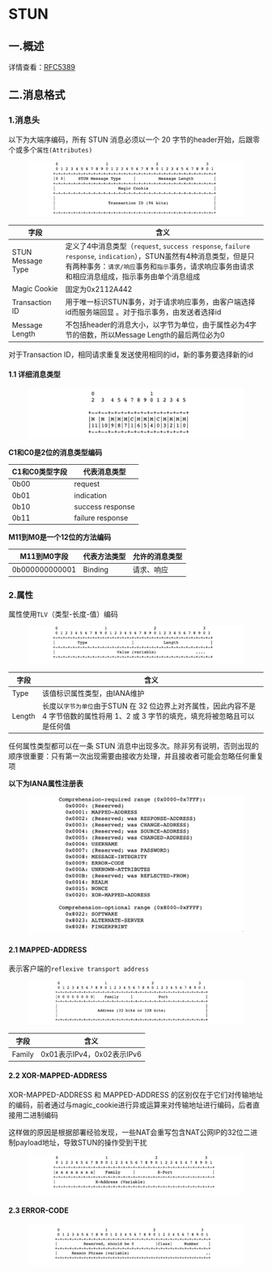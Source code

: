 # STUN

## 一.概述

详情查看：[RFC5389](https://www.rfc-editor.org/rfc/rfc5389.html)

## 二.消息格式

### 1.消息头

以下为大端序编码，所有 STUN 消息必须以一个 20 字节的header开始，后跟零个或多个`属性(Attributes)`

<figure><img src="../../.gitbook/assets/image.png" alt=""><figcaption></figcaption></figure>

| 字段                | 含义                                                                                                                                              |
| ----------------- | ----------------------------------------------------------------------------------------------------------------------------------------------- |
| STUN Message Type | 定义了4中消息类型（`request`, `success response`, `failure response`, `indication`），STUN虽然有4种消息类型，但是只有两种事务：`请求/响应`事务和`指示`事务，请求响应事务由请求和相应消息组成，指示事务由单个消息组成 |
| Magic Cookie      | 固定为0x2112A442                                                                                                                                   |
| Transaction ID    | 用于唯一标识STUN事务，对于请求响应事务，由客户端选择id而服务端回显 。对于指示事务，由发送者选择id                                                                                           |
| Message Length    | 不包括header的消息大小，以字节为单位，由于属性必为4字节的倍数，所以Message Length的最后两位必为0                                                                                     |

对于Transaction ID，相同请求重复发送使用相同的id，新的事务要选择新的id

#### 1.1 详细消息类型

<figure><img src="../../.gitbook/assets/image (1).png" alt=""><figcaption></figcaption></figure>

**C1和C0是2位的消息类型编码**

| C1和C0类型字段 | 代表消息类型           |
| --------- | ---------------- |
| 0b00      | request          |
| 0b01      | indication       |
| 0b10      | success response |
| 0b11      | failure response |

**M11到M0是一个12位的方法编码**

| M11到M0字段       | 代表方法类型  | 允许的消息类型 |
| -------------- | ------- | ------- |
| 0b000000000001 | Binding | 请求、响应   |

### 2.属性

属性使用`TLV`（类型-长度-值）编码

<figure><img src="../../.gitbook/assets/image (2).png" alt=""><figcaption></figcaption></figure>

| 字段     | 含义                                                                            |
| ------ | ----------------------------------------------------------------------------- |
| Type   | 该值标识属性类型，由IANA维护                                                              |
| Length | 长度以`字节为单位`由于STUN 在 32 位边界上对齐属性，因此内容不是 4 字节倍数的属性将用 1、2 或 3 字节的填充，填充将被忽略且可以是任何值 |

任何属性类型都可以在一条 STUN 消息中出现多次。除非另有说明，否则出现的顺序很重要：只有第一次出现需要由接收方处理，并且接收者可能会忽略任何重复项

**以下为IANA属性注册表**

<figure><img src="../../.gitbook/assets/image (3).png" alt=""><figcaption></figcaption></figure>

#### 2.1 MAPPED-ADDRESS

表示客户端的`reflexive transport address`

<figure><img src="../../.gitbook/assets/image (4).png" alt=""><figcaption></figcaption></figure>

| 字段     | 含义                    |
| ------ | --------------------- |
| Family | 0x01表示IPv4，0x02表示IPv6 |

#### 2.2 XOR-MAPPED-ADDRESS

XOR-MAPPED-ADDRESS 和 MAPPED-ADDRESS 的区别仅在于它们对传输地址的编码，前者通过与magic\_cookie进行异或运算来对传输地址进行编码，后者直接用二进制编码

这样做的原因是根据部署经验发现，一些NAT会重写包含NAT公网IP的32位二进制payload地址，导致STUN的操作受到干扰

<figure><img src="../../.gitbook/assets/image (5).png" alt=""><figcaption></figcaption></figure>

#### 2.3 ERROR-CODE

<figure><img src="../../.gitbook/assets/image (6).png" alt=""><figcaption></figcaption></figure>
